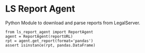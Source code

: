 # LS Report Agent


Python Module to download and parse reports from LegalServer.


    from ls_report_agent import ReportAgent
    agent = ReportAgent(reportURL)
    rpt = agent.get_report(format='pandas')
    assert isinstance(rpt, pandas.DataFrame)
    
